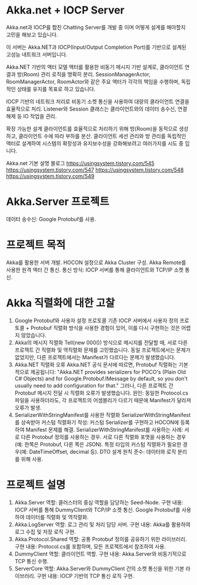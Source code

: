 # Akka.net + IOCP Server
 Akka.net과 IOCP를 합친 Chatting Server를 개발 중 이며 어떻게 설계를 해야할지 고민을 해보고 있습니다.

이 서버는 Akka.NET과 IOCP(Input/Output Completion Port)를 기반으로 설계된 고성능 네트워크 서버입니다. 

Akka.NET 기반의 액터 모델 액터를 활용한 비동기 메시지 기반 설계로, 클라이언트 연결과 방(Room) 관리 로직을 명확히 분리.
SessionManagerActor, RoomManagerActor, RoomActor와 같은 주요 액터가 각각의 책임을 수행하며, 독립적인 상태를 유지를 목표로 하고 있습니다.

IOCP 기반의 네트워크 처리로 비동기 소켓 통신을 사용하여 대량의 클라이언트 연결을 효율적으로 처리.
Listener와 Session 클래스는 클라이언트와의 데이터 송수신, 연결 해제 등 IO 작업을 관리.

확장 가능한 설계
클라이언트를 효율적으로 처리하기 위해 방(Room)을 동적으로 생성하고, 클라이언트 수에 따라 부하를 분산.
클라이언트 세션 관리와 방 관리를 독립적인 액터로 설계하여 시스템의 확장성과 유지보수성을 강화해보려고 여러가지를 시도 중 입니다.

Akka.net 기본 설명 블로그
https://usingsystem.tistory.com/545
https://usingsystem.tistory.com/547
https://usingsystem.tistory.com/548
https://usingsystem.tistory.com/549

# Akka.Server 프로젝트
데이터 송수신: Google Protobuf를 사용.

# 프로젝트 목적
Akka를 활용한 서버 개발.
HOCON 설정으로 Akka Cluster 구성.
Akka Remote를 사용한 원격 액터 간 통신.
통신 방식: IOCP 서버를 통해 클라이언트와 TCP/IP 소켓 통신.

# Akka 직렬화에 대한 고찰
1. Google Protobuf와 사용자 설정 프로토콜
기존 IOCP 서버에서 사용자 정의 프로토콜 + Protobuf 직렬화 방식을 사용한 경험이 있어, 이를 다시 구현하는 것은 어렵지 않았습니다.
2. Akka의 메시지 직렬화
Tell(new 000()) 방식으로 메시지를 전달할 때, 서로 다른 프로젝트 간 직렬화 및 역직렬화 문제를 고민했습니다.
동일 프로젝트에서는 문제가 없었지만, 다른 프로젝트에서는 Manifest가 다르다는 문제가 발생했습니다.
3. Akka.NET 직렬화 오류
Akka.NET 공식 문서에 따르면, Protobuf 직렬화는 기본적으로 제공됩니다:
"Akka.NET provides serializers for POCO's (Plain Old C# Objects) and for Google.Protobuf.IMessage by default, so you don't usually need to add configuration for that."
그러나, 다른 프로젝트 간 Protobuf 메시지 전달 시 직렬화 오류가 발생했습니다.
원인: 동일한 Protocol.cs 파일을 사용하더라도, 각 프로젝트의 어셈블리가 다르기 때문에 Manifest가 달라져 오류가 발생.
4. SerializerWithStringManifest를 사용한 직렬화
SerializerWithStringManifest를 상속받아 커스텀 직렬화기 작성:
커스텀 Serializer를 구현하고 HOCON에 등록하여 Manifest 문제를 해결.
SerializerWithStringManifest를 사용하는 사례:
서로 다른 Protobuf 정의를 사용하는 경우.
서로 다른 직렬화 포맷을 사용하는 경우(예: 한쪽은 Protobuf, 다른 쪽은 JSON).
특정 타입의 커스텀 직렬화가 필요한 경우(예: DateTimeOffset, decimal 등).
DTO 설계 원칙 준수: 데이터와 로직 분리를 위해 사용.

# 프로젝트 설명
1. Akka.Server
역할: 클러스터의 중심 역할을 담당하는 Seed-Node.
구현 내용: IOCP 서버를 통해 DummyClient와 TCP/IP 소켓 통신. Google Protobuf를 사용하여 데이터를 직렬화 및 역직렬화.
2. Akka.LogServer
역할: 로그 관리 및 처리 담당 서버.
구현 내용: Akka를 활용하여 로그 수집 및 저장 로직 구현.
3. Akka.Protocol.Shared
역할: 공통 Protobuf 정의를 공유하기 위한 라이브러리.
구현 내용: Protocol.cs를 포함하며, 모든 프로젝트에서 참조하여 사용.
4. DummyClient
역할: 클라이언트 역할.
구현 내용: Akka.Server와 비동기적으로 TCP 통신 수행.
5. ServerCore
역할: Akka.Server와 DummyClient 간의 소켓 통신을 위한 기본 라이브러리.
구현 내용: IOCP 기반의 TCP 통신 로직 구현.
